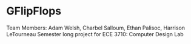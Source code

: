 # GFlipFlops
Team Members: Adam Welsh, Charbel Salloum, Ethan Palisoc, Harrison LeTourneau
Semester long project for ECE 3710: Computer Design Lab
